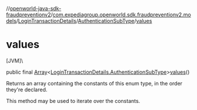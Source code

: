 //[openworld-java-sdk-fraudpreventionv2](../../../../index.md)/[com.expediagroup.openworld.sdk.fraudpreventionv2.models](../../index.md)/[LoginTransactionDetails](../index.md)/[AuthenticationSubType](index.md)/[values](values.md)

# values

[JVM]\

public final [Array](https://kotlinlang.org/api/latest/jvm/stdlib/kotlin/-array/index.html)&lt;[LoginTransactionDetails.AuthenticationSubType](index.md)&gt;[values](values.md)()

Returns an array containing the constants of this enum type, in the order they're declared.

This method may be used to iterate over the constants.
